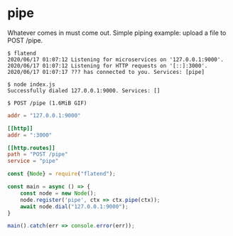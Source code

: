 # pipe

Whatever comes in must come out. Simple piping example: upload a file to POST /pipe.

```
$ flatend
2020/06/17 01:07:12 Listening for microservices on '127.0.0.1:9000'.
2020/06/17 01:07:12 Listening for HTTP requests on '[::]:3000'.
2020/06/17 01:07:17 ??? has connected to you. Services: [pipe]

$ node index.js
Successfully dialed 127.0.0.1:9000. Services: []

$ POST /pipe (1.6MiB GIF)
```

```toml
addr = "127.0.0.1:9000"

[[http]]
addr = ":3000"

[[http.routes]]
path = "POST /pipe"
service = "pipe"
```

```js
const {Node} = require("flatend");

const main = async () => {
    const node = new Node();
    node.register('pipe', ctx => ctx.pipe(ctx));
    await node.dial("127.0.0.1:9000");
}

main().catch(err => console.error(err));
```